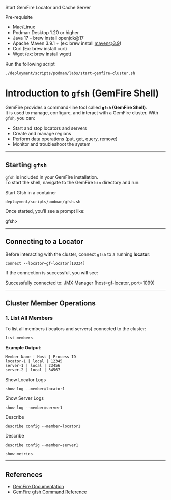

Start GemFire Locator and Cache Server

Pre-requisite

- Mac/Linux 
- Podman Desktop 1.20 or higher 
- Java 17 - brew install openjdk@17 
- Apache Maven 3.9.1 + (ex: brew install maven@3.9)
- Curl (Ex: brew install curl)
- Wget (ex: brew install wget)

Run the following script

```shell
./deployment/scripts/podman/labs/start-gemfire-cluster.sh
```


# Introduction to `gfsh` (GemFire Shell)

GemFire provides a command-line tool called **`gfsh` (GemFire Shell)**.  
It is used to manage, configure, and interact with a GemFire cluster. With `gfsh`, you can:

- Start and stop locators and servers
- Create and manage regions
- Perform data operations (put, get, query, remove)
- Monitor and troubleshoot the system

---

## **Starting `gfsh`**

`gfsh` is included in your GemFire installation.  
To start the shell, navigate to the GemFire `bin` directory and run:

Start Gfsh in a container

```shell
deployment/scripts/podman/gfsh.sh
```

Once started, you’ll see a prompt like:

gfsh>


---

## **Connecting to a Locator**

Before interacting with the cluster, connect `gfsh` to a running **locator**:

```gfsh
connect --locator=gf-locator[10334]
```

If the connection is successful, you will see:

Successfully connected to: JMX Manager [host=gf-locator, port=1099]



---

## **Cluster Member Operations**

### **1. List All Members**

To list all members (locators and servers) connected to the cluster:

```gfsh
list members
```


**Example Output**:

```shell
Member Name | Host | Process ID
locator-1 | local | 12345
server-1 | local | 23456
server-2 | local | 34567
```


Show Locator Logs

```shell
show log --member=locator1
```

Show Server Logs

```shell
show log --member=server1
```

Describe

```shell
describe config --member=locator1
```

Describe

```shell
describe config --member=server1
```


```shell
show metrics
```

---

## **References**

- [GemFire Documentation](gemfire.dev)
- [GemFire gfsh Command Reference](https://techdocs.broadcom.com/us/en/vmware-tanzu/data-solutions/tanzu-gemfire/10-1/gf/tools_modules-gfsh-quick_ref_commands_by_area.html)